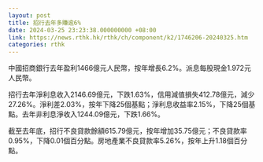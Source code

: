 ```yaml
---
layout: post
title: 招行去年多賺逾6%
date: 2024-03-25 23:23:38.000000000 +08:00
link: https://news.rthk.hk/rthk/ch/component/k2/1746206-20240325.htm
categories: rthk
---
```


中國招商銀行去年盈利1466億元人民幣，按年增長6.2%。派息每股現金1.972元人民幣。

招行去年淨利息收入2146.69億元，下跌1.63%，信用減值損失412.78億元，減少27.26%。淨利差2.03%，按年下降25個基點；淨利息收益率2.15%，下降25個基點。去年非利息淨收入1244.09億元，下跌1.66%。

截至去年底，招行不良貸款餘額615.79億元，按年增加35.75億元；不良貸款率0.95%，下降0.01個百分點。房地產業不良貸款率5.26%，按年上升1.18個百分點。
